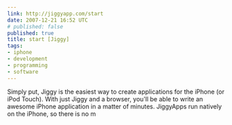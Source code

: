```yaml
---
link: http://jiggyapp.com/start
date: 2007-12-21 16:52 UTC
# published: false
published: true
title: start [Jiggy]
tags:
- iphone
- development
- programming
- software
---
```


Simply put, Jiggy is the easiest way to create applications for the iPhone (or iPod Touch). With just Jiggy and a browser, you'll be able to write an awesome iPhone application in a matter of minutes. JiggyApps run natively on the iPhone, so there is no m
